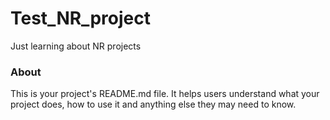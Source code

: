 Test_NR_project
===============

Just learning about NR projects

### About

This is your project's README.md file. It helps users understand what your
project does, how to use it and anything else they may need to know.